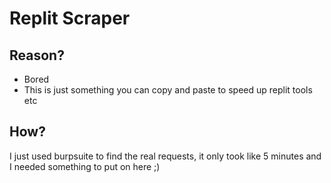# Replit Scraper

## Reason?

- Bored
- This is just something you can copy and paste to speed up replit tools etc

## How?

I just used burpsuite to find the real requests, it only took like 5 minutes and I needed something to put on here ;)
